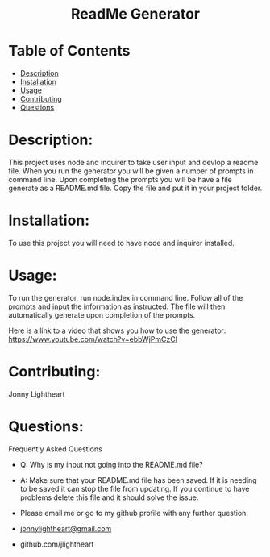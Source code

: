 # <p style="text-align: center"> ReadMe Generator

# Table of Contents
* [Description](#<description)
* [Installation](#<installation)
* [Usage](#<usage)
* [Contributing](#<contributing)
* [Questions](#<questions)

# Description: 

This project uses node and inquirer to take user input and devlop a readme file. When you run the generator you will be given a number of prompts in command line. Upon completing the prompts you will be have a file generate as a README.md file. Copy the file and put it in your project folder.

# Installation:

To use this project you will need to have node and inquirer installed. 

# Usage:

To run the generator, run node.index in command line. Follow all of the prompts and input the information as instructed. The file will then automatically generate upon completion of the prompts. 

Here is a link to a video that shows you how to use the generator:
https://www.youtube.com/watch?v=ebbWjPmCzCI

# Contributing:
Jonny Lightheart

# Questions: 
Frequently Asked Questions
* Q: Why is my input not going into the README.md file?
* A: Make sure that your README.md file has been saved. If it is needing to be saved it can stop the file from updating. If you continue to have problems delete this file and it should solve the issue. 

* Please email me or go to my github profile with any further question.
* jonnylightheart@gmail.com
* github.com/jlightheart